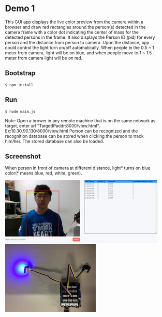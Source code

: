 # Demo 1

This GUI app displays the live color preview from the camera within a browser and draw red rectangles around the person(s) detected in the camera frame with a color dot indicating the center of mass for the detected persons in the frame. It also displays the Person ID (pid) for every person and the distance from person to camera. Upon the distance, app could control the light turn on/off automatically.
When people in the 0.5 ~ 1 meter from camera, light will be on blue, and when people move to 1 ~ 1.5 meter from camera light will be on red.

## Bootstrap

```
$ npm install
```

## Run

```
$ node main.js
```

Note: Open a brower in any remote machine that is on the same network as target, enter url "TargetIPaddr:8000/view.html". Ex:10.30.90.130:8000/view.html
Person can be recognized and the recognition database can be stored when clicking the person to track him/her. The stored database can also be loaded.

## Screenshot

When person in front of camera at different distance, light* turns on blue color(* means blue, red, white, green).

<img width="600" alt="Image" src="../doc/demo1/demo1_browser_ONE.png">
<img width="300" alt="Image" src="../doc/demo1/demo1_blue_ONE.png">
